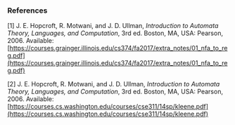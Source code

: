 ### References 


[1] J. E. Hopcroft, R. Motwani, and J. D. Ullman, *Introduction to Automata Theory, Languages, and Computation*, 3rd ed. Boston, MA, USA: Pearson, 2006. Available: [https://courses.grainger.illinois.edu/cs374/fa2017/extra_notes/01_nfa_to_reg.pdf](https://courses.grainger.illinois.edu/cs374/fa2017/extra_notes/01_nfa_to_reg.pdf)

[2] J. E. Hopcroft, R. Motwani, and J. D. Ullman, *Introduction to Automata Theory, Languages, and Computation*, 3rd ed. Boston, MA, USA: Pearson, 2006. Available: [https://courses.cs.washington.edu/courses/cse311/14sp/kleene.pdf](https://courses.cs.washington.edu/courses/cse311/14sp/kleene.pdf)


